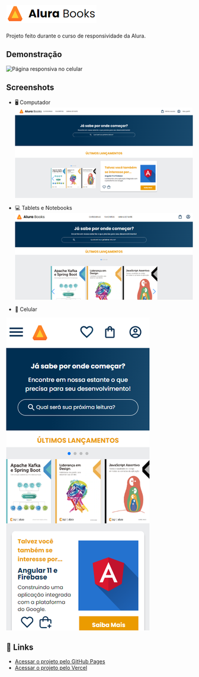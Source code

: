 
# ![Logo](https://raw.githubusercontent.com/juliasilvao/alurabooks/main/img/Logo2.png)

Projeto feito durante o curso de responsividade da Alura.

## Demonstração

![Página responsiva no celular](https://raw.githubusercontent.com/juliasilvao/alurabooks/main/alubrabooks.gif)
## Screenshots

- 🖥️ Computador
![Página responsiva no computador](https://raw.githubusercontent.com/juliasilvao/alurabooks/main/img/Computador.png)

- 💻 Tablets e Notebooks
![Página responsiva no celular](https://raw.githubusercontent.com/juliasilvao/alurabooks/main/img/tablet_notebook.png)

- 📱 Celular

![Página responsiva no celular](https://raw.githubusercontent.com/juliasilvao/alurabooks/main/img/Celular.png)

## 🔗 Links
 - [Acessar o projeto pelo GitHub Pages](https://juliasilvao.github.io/alurabooks/)
 - [Acessar o projeto pelo Vercel](https://alurabooks-topaz.vercel.app/)
